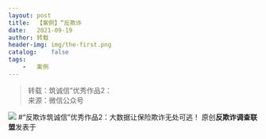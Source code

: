 ```yaml
---
layout:	post
title:	【案例】“反欺诈
date:	2021-09-19
author:	转载
header-img:	img/the-first.png
catalog:	false
tags:
	-	案例
---
```


<blockquote><p>转载：筑诚信”优秀作品2：<br>
来源：微信公众号</p></blockquote>

![]({{site.baseurl}}/postimg/L6usUGPiatBR0rkicy9mh8UqJ5ic95sCWgEZSPjn0mEI0zDY6ewaxv4tAfgQKIUiamvzftgeTMpnPPU2F2TTNaXcnA.png)
#“反欺诈筑诚信”优秀作品2：大数据让保险欺诈无处可逃！
原创**反欺诈调查联盟**发表于
